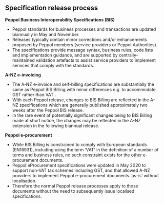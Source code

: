 ## **Specification release process**


**Peppol Business Interoperability Specifications (BIS)**

  * Peppol standards for business processes and transactions are updated biannually in May and November.
  * Releases typically contain minor corrections and/or enhancements proposed by Peppol members (service providers or Peppol Authorities).
  * The specifications provide message syntax, business rules, code lists and implementation guidance, and are supported by centrally-maintained validation artefacts to assist     service providers to implement services that comply with the standards.

**A-NZ e-invoicing**

  * The A-NZ e-invoice and self-billing specifications are substantially the same as Peppol BIS Billing with minor differences e.g. to accommodate GST rather than VAT .  
  * With each Peppol release, changes to BIS Billing are reflected in the A-NZ specifications which are generally published approximately two weeks after the Peppol BIS release.
  * In the rare event of potentially significant changes being to BIS Billing made at short notice, the changes may be reflected in the A-NZ extension in the following biannual release.

**Peppol e-procurement**

  * While BIS Billing is constrained to comply with European standards (EN16931), including using the term ‘VAT’ in the definition of a number of terms and business rules, no such constraint exists for the other e-procurement documents.
  * Peppol eProcurement specifications were updated in May 2020 to support non-VAT tax schemes including GST, and that allowed A-NZ providers to implement Peppol e-procurement documents ‘as-is’ without localisation.
  *	Therefore the normal Peppol release processes apply to those documents without the need to subsequently issue localised specifications. 
